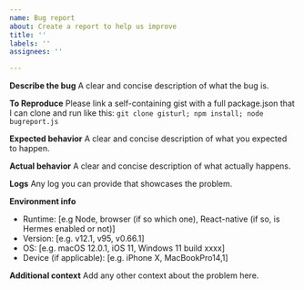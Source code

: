```yaml
---
name: Bug report
about: Create a report to help us improve
title: ''
labels: ''
assignees: ''

---
```


**Describe the bug**
A clear and concise description of what the bug is.

**To Reproduce**
Please link a self-containing gist with a full package.json that I can clone and run like this: `git clone gisturl; npm install; node bugreport.js`

**Expected behavior**
A clear and concise description of what you expected to happen.

**Actual behavior**
A clear and concise description of what actually happens.

**Logs**
Any log you can provide that showcases the problem.

**Environment info**
- Runtime: [e.g Node, browser (if so which one), React-native (if so, is Hermes enabled or not)]
- Version: [e.g. v12.1, v95, v0.66.1]
- OS: [e.g. macOS 12.0.1, iOS 11, Windows 11 build xxxx]
- Device (if applicable): [e.g. iPhone X, MacBookPro14,1]

**Additional context**
Add any other context about the problem here.
